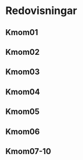 Redovisningar
======

## Kmom01

## Kmom02

## Kmom03

## Kmom04

## Kmom05

## Kmom06

## Kmom07-10
